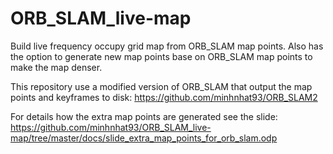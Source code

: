 # ORB_SLAM_live-map
Build live frequency occupy grid map from ORB_SLAM map points. Also has the option to generate new map points base on ORB_SLAM map points to make the map denser. 

This repository use a modified version of ORB_SLAM that output the map points and keyframes to disk: https://github.com/minhnhat93/ORB_SLAM2

For details how the extra map points are generated see the slide: https://github.com/minhnhat93/ORB_SLAM_live-map/tree/master/docs/slide_extra_map_points_for_orb_slam.odp
